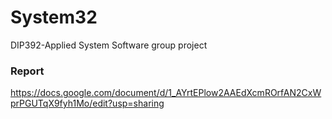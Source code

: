 # System32
DIP392-Applied System Software group project

### Report

https://docs.google.com/document/d/1_AYrtEPlow2AAEdXcmROrfAN2CxWprPGUTqX9fyh1Mo/edit?usp=sharing
